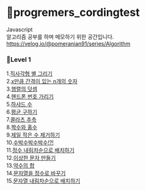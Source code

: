 # 🎈progremers_cordingtest

Javascript  
알고리즘 공부를 하며 메모하기 위한 공간입니다.  
https://velog.io/@pomeranian91/series/Algorithm

### 📕Level 1

1.[직사각형 별 그리기](https://github.com/pomeranian91/progremers_cordingtest/blob/main/writestars.js)  
2.[x만큼 간격이 있는 n개의 숫자](https://github.com/pomeranian91/progremers_cordingtest/blob/main/addArray.js)  
3.[행렬의 덧셈](https://github.com/pomeranian91/progremers_cordingtest/blob/main/plusRowcols.js)  
4.[핸드폰 번호 가리기](https://github.com/pomeranian91/progremers_cordingtest/blob/main/blindPhoneNumber.js)  
5.[하샤드 수](https://github.com/pomeranian91/progremers_cordingtest/blob/main/hashyad.js)  
6.[평균 구하기](https://github.com/pomeranian91/progremers_cordingtest/blob/mainaverage.js)  
7.[콜라츠 추측](https://github.com/pomeranian91/progremers_cordingtest/blob/main/collatz.js)  
8.[짝수와 홀수](https://github.com/pomeranian91/progremers_cordingtest/blob/main/evenOdd.js)  
9.[제일 작은 수 제거하기](https://github.com/pomeranian91/progremers_cordingtest/blob/main/evenOdd.js)  
10.[수박수박수박수!?!](https://github.com/pomeranian91/progremers_cordingtest/blob/main/waterMelon.js)  
11.[정수 내림차순으로 배치하기](https://github.com/pomeranian91/progremers_cordingtest/blob/main/numberArray.js)  
12.[이상한 문자 만들기](https://github.com/pomeranian91/progremers_cordingtest/blob/main/weirdWord.js)  
13.[약수의 합](https://github.com/pomeranian91/progremers_cordingtest/blob/main/measureSum.js)  
14.[문자열을 정수로 바꾸기](https://github.com/pomeranian91/progremers_cordingtest/blob/main/numberChange.js)  
15.[문자열 내림차순으로 배치하기](https://github.com/pomeranian91/progremers_cordingtest/blob/main/sortReverse.js)
